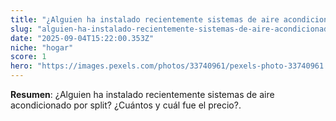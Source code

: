```yaml
---
title: "¿Alguien ha instalado recientemente sistemas de aire acondicionado por split? ¿Cuántos y cuál fue el precio?"
slug: "alguien-ha-instalado-recientemente-sistemas-de-aire-acondicionado-por-split-cuan"
date: "2025-09-04T15:22:00.353Z"
niche: "hogar"
score: 1
hero: "https://images.pexels.com/photos/33740961/pexels-photo-33740961.jpeg?auto=compress&cs=tinysrgb&fit=crop&h=627&w=1200&auto=compress&cs=tinysrgb&w=1024&h=576&fit=crop"
---
```


**Resumen**: ¿Alguien ha instalado recientemente sistemas de aire acondicionado por split? ¿Cuántos y cuál fue el precio?.
